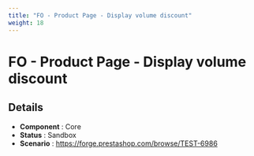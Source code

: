 ```yaml
---
title: "FO - Product Page - Display volume discount"
weight: 18
---
```


# FO - Product Page - Display volume discount
## Details
* **Component** : Core
* **Status** : Sandbox
* **Scenario** : https://forge.prestashop.com/browse/TEST-6986
